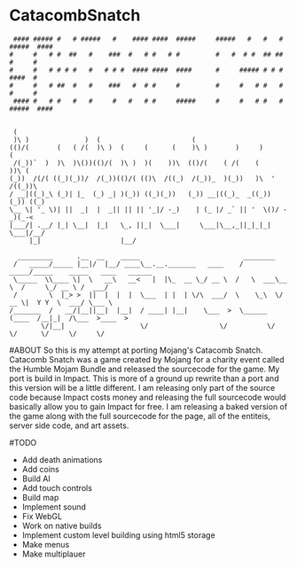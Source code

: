 CatacombSnatch
==============
```
 #### ##### #   # #####   #    #### ####  #####     #####   #   #   # #####  #### 
#     #   # #  ##   #    ###  #   # #   # #         #   #  # #  ## ## #     #     
#     #   # # # #   #   # # #  #### ####  ####      #     ##### # # # ####  #     
#     #   # ##  #   #    ###   #  # #     #         #     #   # #   # #     #     
 #### #   # #   #   #     #   #   # #     #####     #     #   # #   # #####  #### 


 (                                                                           
 )\ )              )  (                       (                              
(()/(       (   ( /(  )\ )  (     (      (    )\ )       )     )      (      
 /(_))`  )  )\  )\())(()/(  )\ )  )(    ))\  (()/(    ( /(    (      ))\ (   
(_))  /(/( ((_)(_))/  /(_))(()/( (()\  /((_)  /(_))_  )(_))   )\  ' /((_))\  
/ __|((_)_\ (_)| |_  (_) _| )(_)) ((_)(_))   (_)) __|((_)_  _((_)) (_)) ((_) 
\__ \| '_ \)| ||  _|  |  _|| || || '_|/ -_)    | (_ |/ _` || '  \()/ -_)(_-< 
|___/| .__/ |_| \__|  |_|   \_, ||_|  \___|     \___|\__,_||_|_|_| \___|/__/ 
     |_|                    |__/                                             

  _________      .__  __    _____                          ________                              
 /   _____/_____ |__|/  |__/ ____\__.__._______   ____    /  _____/_____    _____   ____   ______
 \_____  \\____ \|  \   __\   __<   |  |\_  __ \_/ __ \  /   \  ___\__  \  /     \_/ __ \ /  ___/
 /        \  |_> >  ||  |  |  |  \___  | |  | \/\  ___/  \    \_\  \/ __ \|  Y Y  \  ___/ \___ \ 
/_______  /   __/|__||__|  |__|  / ____| |__|    \___  >  \______  (____  /__|_|  /\___  >____  >
        \/|__|                   \/                  \/          \/     \/      \/     \/     \/ 
```
#ABOUT
So this is my attempt at porting Mojang's Catacomb Snatch. Catacomb Snatch was a
game created by Mojang for a charity event called the Humble Mojam Bundle and
released the sourcecode for the game. My port is build in Impact. This is more of
a ground up rewrite than a port and this version will be a little different. I am
releasing only part of the source code because Impact costs money and releasing
the full sourcecode would basically allow you to gain Impact for free. I am
releasing a baked version of the game along with the full sourcecode for the page,
all of the entiteis, server side code, and art assets.

#TODO
* Add death animations
* Add coins
* Build AI
* Add touch controls
* Build map
* Implement sound
* Fix WebGL
* Work on native builds
* Implement custom level building using html5 storage
* Make menus
* Make multiplauer
